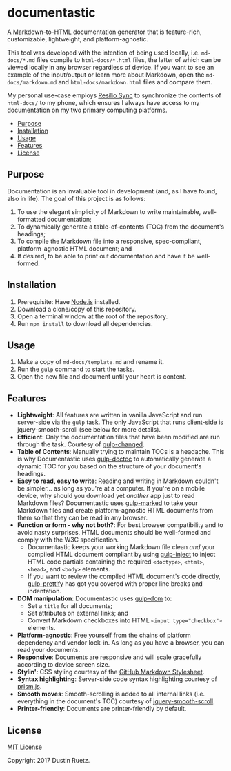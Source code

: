 # documentastic

A Markdown-to-HTML documentation generator that is feature-rich, customizable, lightweight, and platform-agnostic.

This tool was developed with the intention of being used locally, i.e. `md-docs/*.md` files compile to `html-docs/*.html` files, the latter of which can be viewed locally in any browser regardless of device. If you want to see an example of the input/output or learn more about Markdown, open the `md-docs/markdown.md` and `html-docs/markdown.html` files and compare them.

My personal use-case employs [Resilio Sync][resilio-sync] to synchronize the contents of `html-docs/` to my phone, which ensures I always have access to my documentation on my two primary computing platforms.

<!-- START doctoc generated TOC please keep comment here to allow auto update -->
<!-- DON'T EDIT THIS SECTION, INSTEAD RE-RUN doctoc TO UPDATE -->


- [Purpose](#purpose)
- [Installation](#installation)
- [Usage](#usage)
- [Features](#features)
- [License](#license)

<!-- END doctoc generated TOC please keep comment here to allow auto update -->

## Purpose

Documentation is an invaluable tool in development (and, as I have found, also in life). The goal of this project is as follows:

1. To use the elegant simplicity of Markdown to write maintainable, well-formatted documentation;
1. To dynamically generate a table-of-contents (TOC) from the document's headings;
1. To compile the Markdown file into a responsive, spec-compliant, platform-agnostic HTML document; and
1. If desired, to be able to print out documentation and have it be well-formed.

## Installation

1. Prerequisite: Have [Node.js][node-js] installed.
1. Download a clone/copy of this repository.
1. Open a terminal window at the root of the repository.
1. Run `npm install` to download all dependencies.

## Usage

1. Make a copy of `md-docs/template.md` and rename it.
1. Run the `gulp` command to start the tasks.
1. Open the new file and document until your heart is content.

## Features

* **Lightweight**: All features are written in vanilla JavaScript and run server-side via the `gulp` task. The only JavaScript that runs client-side is jquery-smooth-scroll (see below for more details).
* **Efficient**: Only the documentation files that have been modified are run through the task. Courtesy of [gulp-changed][gulp-changed].
* **Table of Contents**: Manually trying to maintain TOCs is a headache. This is why Documentastic uses [gulp-doctoc][gulp-doctoc] to automatically generate a dynamic TOC for you based on the structure of your document's headings.
* **Easy to read, easy to write**: Reading and writing in Markdown couldn't be simpler... as long as you're at a computer. If you're on a mobile device, why should you download yet _another_ app just to read Markdown files? Documentastic uses [gulp-marked][gulp-marked] to take your Markdown files and create platform-agnostic HTML documents from them so that they can be read in any browser.
* **Function or form - why not both?**: For best browser compatibility and to avoid nasty surprises, HTML documents should be well-formed and comply with the W3C specification.
	* Documentastic keeps your working Markdown file clean _and_ your compiled HTML document compliant by using [gulp-inject][gulp-inject] to inject HTML code partials containing the required `<doctype>`, `<html>`, `<head>`, and `<body>` elements.
	* If you want to review the compiled HTML document's code directly, [gulp-prettify][gulp-prettify] has got you covered with proper line breaks and indentation.
* **DOM manipulation**: Documentastic uses [gulp-dom][gulp-dom] to:
	* Set a `title` for all documents;
	* Set attributes on external links; and
	* Convert Markdown checkboxes into HTML `<input type="checkbox">` elements.
* **Platform-agnostic**: Free yourself from the chains of platform dependency and vendor lock-in. As long as you have a browser, you can read your documents.
* **Responsive**: Documents are responsive and will scale gracefully according to device screen size.
* **Stylin'**: CSS styling courtesy of the [GitHub Markdown Stylesheet][gh-md-ss].
* **Syntax highlighting**: Server-side code syntax highlighting courtesy of [prism.js][prism].
* **Smooth moves**: Smooth-scrolling is added to all internal links (i.e. everything in the document's TOC) courtesy of [jquery-smooth-scroll][jq-ss].
* **Printer-friendly**: Documents are printer-friendly by default.

## License

[MIT License][mit-license]

Copyright 2017 Dustin Ruetz.

[resilio-sync]: https://www.resilio.com/individuals

[node-js]: https://nodejs.org/en

[gulp-changed]: https://www.npmjs.com/package/gulp-changed
[gulp-doctoc]: https://www.npmjs.com/package/gulp-doctoc
[gulp-marked]: https://www.npmjs.com/package/gulp-marked
[gulp-inject]: https://www.npmjs.com/package/gulp-inject
[gulp-prettify]: https://www.npmjs.com/package/gulp-prettify
[gulp-dom]: https://www.npmjs.com/package/gulp-dom
[gh-md-ss]: https://gist.github.com/tuzz/3331384
[jq-ss]: https://github.com/kswedberg/jquery-smooth-scroll
[prism]: https://github.com/PrismJS/prism

[mit-license]: https://opensource.org/licenses/MIT